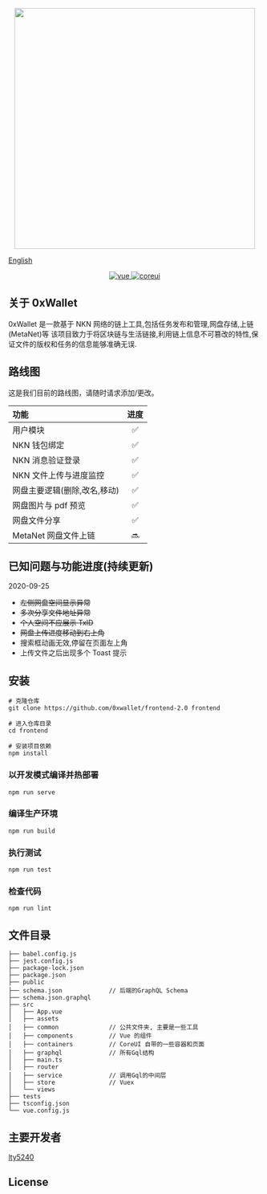 <p align="center">
    <img width="480" src="https://wallet.owaf.org/static/media/logo.f7b1ca5d.png"/>
</p>

<a href="https://github.com/0xwallet/frontend-2.0">English</a>

<p align="center">
  <a href="https://github.com/vuejs/vue">
    <img src="https://img.shields.io/badge/vue-2.6.11-brightgreen.svg" alt="vue">
  </a>
  <a href="https://github.com/coreui/coreui-free-vue-admin-template">
    <img src="http://img.shields.io/badge/coreui-3.0.5-brightgreen.svg" alt="coreui">
  </a>
</p>

## 关于 0xWallet

0xWallet 是一款基于 NKN 网络的链上工具,包括任务发布和管理,网盘存储,上链(MetaNet)等
该项目致力于将区块链与生活链接,利用链上信息不可篡改的特性,保证文件的版权和任务的信息能够准确无误.

## 路线图

这是我们目前的路线图，请随时请求添加/更改。

| 功能                         | 进度 |
| :--------------------------- | :--: |
| 用户模块                     |  ✅  |
| NKN 钱包绑定                 |  ✅  |
| NKN 消息验证登录             |  ✅  |
| NKN 文件上传与进度监控       |  ✅  |
| 网盘主要逻辑(删除,改名,移动) |  ✅  |
| 网盘图片与 pdf 预览          |  ✅  |
| 网盘文件分享                 |  ✅  |
| MetaNet 网盘文件上链         |  🔜  |

## 已知问题与功能进度(持续更新)

2020-09-25

-   ~~左侧网盘空间显示异常~~
-   ~~多次分享文件地址异常~~
-   ~~个人空间不应展示 TxID~~
-   ~~网盘上传进度移动到右上角~~
-   搜索框动画无效,停留在页面左上角
-   上传文件之后出现多个 Toast 提示

## 安装

```
# 克隆仓库
git clone https://github.com/0xwallet/frontend-2.0 frontend

# 进入仓库目录
cd frontend

# 安装项目依赖
npm install
```

### 以开发模式编译并热部署

```
npm run serve
```

### 编译生产环境

```
npm run build
```

### 执行测试

```
npm run test
```

### 检查代码

```
npm run lint
```

## 文件目录

```
├── babel.config.js
├── jest.config.js
├── package-lock.json
├── package.json
├── public
├── schema.json             // 后端的GraphQL Schema
├── schema.json.graphql
├── src
│   ├── App.vue
│   ├── assets
│   ├── common              // 公共文件夹, 主要是一些工具
│   ├── components          // Vue 的组件
│   ├── containers          // CoreUI 自带的一些容器和页面
│   ├── graphql             // 所有Gql结构
│   ├── main.ts
│   ├── router
│   ├── service             // 调用Gql的中间层
│   ├── store               // Vuex
│   └── views
├── tests
├── tsconfig.json
└── vue.config.js
```

## 主要开发者

[lty5240](https://github.com/lty5240)

## License
